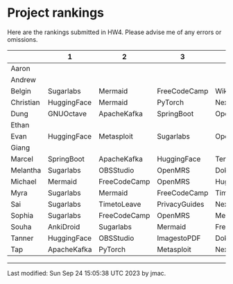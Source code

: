 # Project rankings

Here are the rankings submitted in HW4. Please advise me of any errors or omissions.

|   | 1 | 2 | 3 | 4 | 5 | 
|---|---|---|---|---|---|
|Aaron| | | | | |
|Andrew| | | | | |
|Belgin| Sugarlabs| Mermaid| FreeCodeCamp| WikimediaCommonsApp| AnkiDroid|
|Christian| HuggingFace| Mermaid| PyTorch| NextCloud| ApacheKafka|
|Dung| GNUOctave| ApacheKafka| SpringBoot| OpenMRS| PyTorch|
|Ethan| | | | | |
|Evan| HuggingFace| Metasploit| Sugarlabs| OpenEnergyDashboard| SpringBoot|
|Giang| | | | | |
|Marcel| SpringBoot| ApacheKafka| HuggingFace| TensorFlow| PyTorch|
|Melantha| Sugarlabs| OBSStudio| OpenMRS| DokuWiki| FreeCodeCamp|
|Michael| Mermaid| FreeCodeCamp| OpenMRS| HuggingFace| PrivacyGuides|
|Myra| Sugarlabs| Mermaid| FreeCodeCamp| TimetoLeave| AnkiDroid|
|Sai| Sugarlabs| TimetoLeave| PrivacyGuides| NextCloud| Mermaid|
|Sophia| Sugarlabs| FreeCodeCamp| OpenMRS| Mermaid| PyTorch|
|Souha| AnkiDroid| Sugarlabs| Mermaid| FreeCodeCamp| TimetoLeave|
|Tanner| HuggingFace| OBSStudio| ImagestoPDF| DokuWiki| WikimediaCommonsApp|
|Tap| ApacheKafka| PyTorch| Metasploit| NextCloud| OpenBSD|



----
Last modified: Sun Sep 24 15:05:38 UTC 2023 by jmac.
